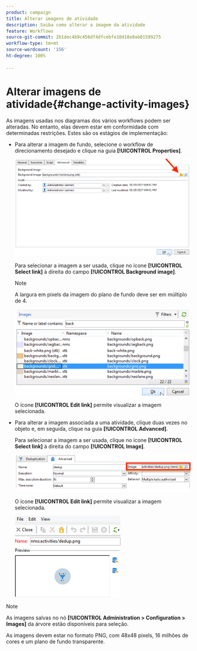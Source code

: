 ```yaml
---
product: campaign
title: Alterar imagens de atividade
description: Saiba como alterar a imagem da atividade
feature: Workflows
source-git-commit: 2b1dec4b9c456df4dfcebfe10d18e0ab01599275
workflow-type: tm+mt
source-wordcount: '156'
ht-degree: 100%

---
```


# Alterar imagens de atividade{#change-activity-images}



As imagens usadas nos diagramas dos vários workflows podem ser alteradas. No entanto, elas devem estar em conformidade com determinadas restrições. Estes são os estágios de implementação:

* Para alterar a imagem de fundo, selecione o workflow de direcionamento desejado e clique na guia **[!UICONTROL Properties]**.

   ![](assets/s_user_segmentation_properties_tab.png)

   Para selecionar a imagem a ser usada, clique no ícone **[!UICONTROL Select link]** à direita do campo **[!UICONTROL Background image]**.

   >[!NOTE]
   >
   >A largura em pixels da imagem do plano de fundo deve ser em múltiplo de 4.

   ![](assets/s_user_segmentation_background_select.png)

   O ícone **[!UICONTROL Edit link]** permite visualizar a imagem selecionada.

* Para alterar a imagem associada a uma atividade, clique duas vezes no objeto e, em seguida, clique na guia **[!UICONTROL Advanced]**.

   Para selecionar a imagem a ser usada, clique no ícone **[!UICONTROL Select link]** à direita do campo **[!UICONTROL Image]**.

   ![](assets/s_user_segmentation_activity_image.png)

   O ícone **[!UICONTROL Edit link]** permite visualizar a imagem selecionada.

   ![](assets/s_user_segmentation_activity_image_select.png)

>[!NOTE]
>
>As imagens salvas no nó **[!UICONTROL Administration > Configuration > Images]** da árvore estão disponíveis para seleção.
>  
>As imagens devem estar no formato PNG, com 48x48 pixels, 16 milhões de cores e um plano de fundo transparente.
